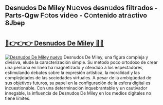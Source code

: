## Desnudos De Miley N𝚞𝚎vos desn𝚞dos filtr𝚊dos - Parts-Qgw F𝚘tos vid𝚎o - C𝚘ntenido atr𝚊ctivo 8Jbep

# <h2><a href="http://mb5r9f1.tromn.icu/?c=Desnudos+De+Miley">🔗👉👉👉 Desnudos De Miley 🔗🔗</a></h2>

[![Desnudos De Miley nuevo](https://i.imgur.com/pEAQMta.gif)](http://mb5r9f1.tromn.icu/?c=Desnudos+De+Miley)
Desnudos De Miley, una figura compleja y divisiva, elude la caracterización simple. Su método poco ortodoxo de crear una persona en línea ha magnetizado y ofendido a los espectadores, estimulando debates sobre la expresión artística, la moralidad y las complejidades de las sociedades virtuales. A pesar de la ambigüedad de sus objetivos futuros, su papel en la configuración de la esfera digital es incuestionable. Con una determinación inquebrantable y un cautivador innegable, la influencia de Desnudos De Miley en los medios digitales no tiene límites.
